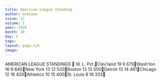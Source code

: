 ```yaml
---
title: American League Standing
author: Unknown
issue: 17
volume: 5
year: 1916
month: 20
day: V
tags:
layout: page.njk
image:
---
```

AMERICAN LEAGUE STANDINGS			                           W. L. Pct.Clev’land		19  9 679Wash’ton		16  9 640New York		13 12 520Boston		13 13 500Detroit		13 14 481Chicago		12 16 429Athletics		10 15 400St. Louis		 8 16 333
